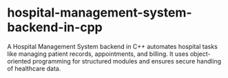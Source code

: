 # hospital-management-system-backend-in-cpp
A Hospital Management System backend in C++ automates hospital tasks like managing patient records, appointments, and billing. It uses object-oriented programming for structured modules and ensures secure handling of healthcare data.
